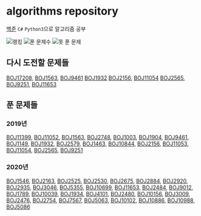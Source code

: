 # algorithms repository

[백준](noj.am) `C#` `Python3`으로 알고리즘 공부

![랭킹](https://algo-badge.herokuapp.com/badge/unodostre/rank) ![푼 문제수](https://algo-badge.herokuapp.com/badge/unodostre/success) ![못 푼 문제](https://algo-badge.herokuapp.com/badge/unodostre/fail)

## 다시 도전할 문제들

[BOJ17208](https://www.acmicpc.net/problem/17208), [BOJ1563](https://www.acmicpc.net/problem/1563), [BOJ9461](https://www.acmicpc.net/problem/9461) [BOJ1932](https://www.acmicpc.net/problem/1932) [BOJ2156](https://www.acmicpc.net/problem/2156), [BOJ11054](https://www.acmicpc.net/problem/11054) [BOJ2565](https://www.acmicpc.net/problem/2565), [BOJ9251](https://www.acmicpc.net/problem/9251), [BOJ11653](https://www.acmicpc.net/problem/11653)

## 푼 문제들

### 2019년

[BOJ11399](https://www.acmicpc.net/problem/11399), [BOJ11052](https://www.acmicpc.net/problem/11052), [BOJ1563](https://www.acmicpc.net/problem/1563), [BOJ2748](https://www.acmicpc.net/problem/2748), [BOJ1003](https://www.acmicpc.net/problem/1003), [BOJ1904](https://www.acmicpc.net/problem/1904), [BOJ9461](https://www.acmicpc.net/problem/9461), [BOJ1149](https://www.acmicpc.net/problem/1149), [BOJ1932](https://www.acmicpc.net/problem/1932), [BOJ2579](https://www.acmicpc.net/problem/2579), [BOJ1463](https://www.acmicpc.net/problem/1463), [BOJ10844](https://www.acmicpc.net/problem/10844),
[BOJ2156](https://www.acmicpc.net/problem/2156), [BOJ11053](https://www.acmicpc.net/problem/11053), [BOJ11054](https://www.acmicpc.net/problem/11054), [BOJ2565](https://www.acmicpc.net/problem/2565), [BOJ9251](https://www.acmicpc.net/problem/9251)

### 2020년

[BOJ1546](https://www.acmicpc.net/problem/1546), [BOJ2163](https://www.acmicpc.net/problem/2163), [BOJ2525](https://www.acmicpc.net/problem/2525), [BOJ2530](https://www.acmicpc.net/problem/2530), [BOJ2675](https://www.acmicpc.net/problem/2675), [BOJ2884](https://www.acmicpc.net/problem/2884), [BOJ2920](https://www.acmicpc.net/problem/2920), [BOJ2935](https://www.acmicpc.net/problem/2935), [BOJ3046](https://www.acmicpc.net/problem/3046), [BOJ5355](https://www.acmicpc.net/problem/5355), [BOJ10699](https://www.acmicpc.net/problem/10699), [BOJ11653](https://www.acmicpc.net/problem/11653), [BOJ2484](https://www.acmicpc.net/problem/2484), [BOJ9012](https://www.acmicpc.net/problem/9012), [BOJ1789](https://www.acmicpc.net/problem/1789), [BOJ10039](https://www.acmicpc.net/problem/10039), [BOJ1934](https://www.acmicpc.net/problem/1934), [BOJ4101](https://www.acmicpc.net/problem/4101), [BOJ2480](https://www.acmicpc.net/problem/2480), [BOJ10156](https://www.acmicpc.net/problem/10156), [BOJ3009](https://www.acmicpc.net/problem/3009), [BOJ2476](https://www.acmicpc.net/problem/2476), [BOJ2754](https://www.acmicpc.net/problem/2754), [BOJ7567](https://www.acmicpc.net/problem/7567), [BOJ5063](https://www.acmicpc.net/problem/5063), [BOJ10102](https://www.acmicpc.net/problem/10102), [BOJ10886](https://www.acmicpc.net/problem/10886), [BOJ10988](https://www.acmicpc.net/problem/10988), [BOJ5086](https://www.acmicpc.net/problem/5086)

